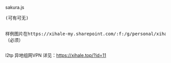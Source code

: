 sakura.js
<pre>
(可有可无)<script>var src="要漂浮的图片url";</script>
样例图片在https://xihale-my.sharepoint.com/:f:/g/personal/xihale_xihale_top/Ej1PjRKXgLBOkt2bKCkg96ABAK-54BcgFkr-ITkXamN0Pg?e=ERyqJH
（必须）<script src="https://cdn.jsdelivr.net/gh/xihale/-test@master/sakura.js"></script>
</pre>

l2tp
异地组网VPN
详见：https://xihale.top/?id=11
